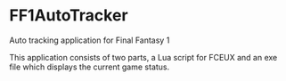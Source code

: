 # FF1AutoTracker
Auto tracking application for Final Fantasy 1

This application consists of two parts, a Lua script for FCEUX and an exe file which displays the current game status.
